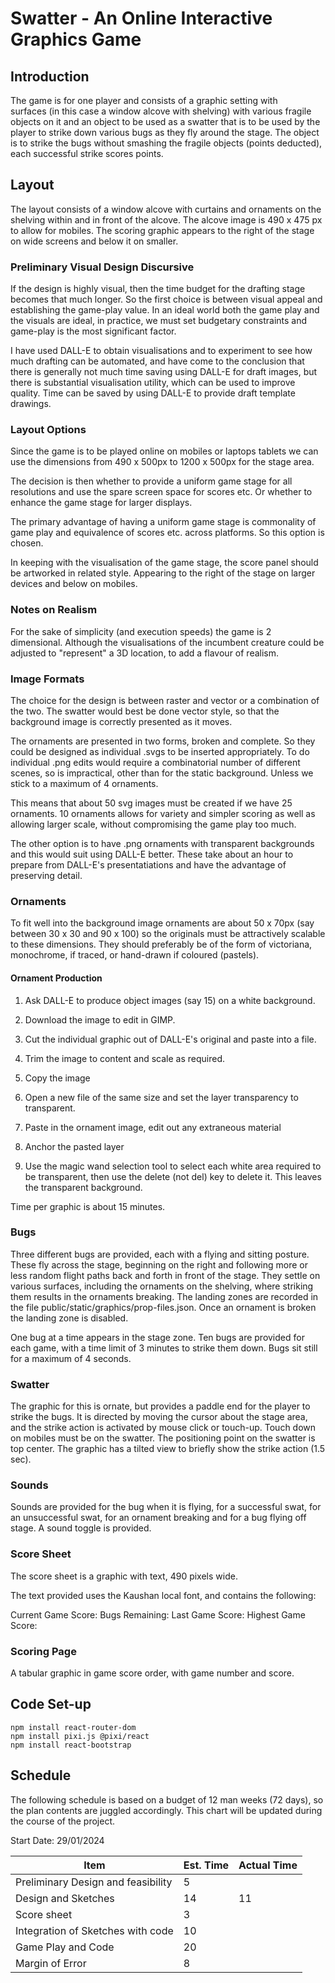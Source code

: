 # Swatter - An Online Interactive Graphics Game

## Introduction

The game is for one player and consists of a graphic setting with  
surfaces (in this case a window alcove with shelving) with various 
fragile objects on it and an object to be used as a swatter 
that is to be used by the player to strike down various bugs
as they fly around the stage. The object is to strike the bugs
without smashing the fragile objects (points deducted), each successful
strike scores points.

## Layout

The layout consists of a window alcove with curtains and ornaments on
the shelving within and in front of the alcove. The alcove image
is 490 x 475 px to allow for mobiles. The scoring graphic appears
to the right of the stage on wide screens and below it on smaller.

### Preliminary Visual Design Discursive

If the design is highly visual, then the time budget for the drafting
stage becomes that much longer. So the first choice is between visual
appeal and establishing the game-play value. In an ideal world both
the game play and the visuals are ideal, in practice, we must set
budgetary constraints and game-play is the most significant factor.

I have used DALL-E to obtain visualisations and to experiment to see
how much drafting can be automated, and have come to the conclusion
that there is generally not much time saving using DALL-E for draft
images, but there is substantial visualisation utility, which can be
used to improve quality. Time can be saved by using DALL-E to provide
draft template drawings.

### Layout Options

Since the game is to be played online on mobiles or laptops tablets
we can use the dimensions from 490 x 500px to 1200 x 500px for the
stage area.

The decision is then whether to provide a uniform game stage for
all resolutions and use the spare screen space for scores etc. Or
whether to enhance the game stage for larger displays.

The primary advantage of having a uniform game stage is commonality
of game play and equivalence of scores etc. across platforms. So
this option is chosen.

In keeping with the visualisation of the game stage, the score panel
should be artworked in related style. Appearing to the right of the
stage on larger devices and below on mobiles.


### Notes on Realism

For the sake of simplicity (and execution speeds) the game is 2 dimensional.
Although the visualisations of the incumbent creature could be adjusted
to "represent" a 3D location, to add a flavour of realism.

### Image Formats

The choice for the design is between raster and vector or a combination
of the two. The swatter would best be done vector style, so that the
background image is correctly presented as it moves.

The ornaments are presented in two forms, broken and complete. So they
could be designed as individual .svgs to be inserted appropriately.
To do individual .png edits would require a combinatorial number of
different scenes, so is impractical, other than for the static 
background. Unless we stick to a maximum of 4 ornaments.

This means that about 50 svg images must be created if we have
25 ornaments. 10 ornaments allows for variety and simpler scoring
as well as allowing larger scale, without compromising the game
play too much.

The other option is to have .png ornaments with transparent backgrounds
and this would suit using DALL-E better. These take about an hour
to prepare from DALL-E's presentatiations and have the advantage
of preserving detail.


### Ornaments

To fit well into the background image ornaments are about 50 x 70px
(say between 30 x 30 and 90 x 100) so the originals must be attractively
scalable to these dimensions. They should preferably be of the form
of victoriana, monochrome, if traced, or hand-drawn if coloured (pastels).

#### Ornament Production

1) Ask DALL-E to produce object images (say 15) on a white background.

2) Download the image to edit in GIMP.

3) Cut the individual graphic out of DALL-E's original and paste into
a file.

4) Trim the image to content and scale as required.

5) Copy the image

6) Open a new file of the same size and set the layer transparency to
transparent.

7) Paste in the ornament image, edit out any extraneous material

8) Anchor the pasted layer

9) Use the magic wand selection tool to select each white area required
to be transparent, then use the delete (not del) key to delete it. This
leaves the transparent background.

Time per graphic is about 15 minutes.

### Bugs

Three different bugs are provided, each with a flying and sitting posture.
These fly across the stage, beginning on the right and following more or less
random flight paths back and forth in front of the stage. They settle on
various surfaces, including the ornaments on the shelving, where striking
them results in the ornaments breaking. The landing zones are recorded in
the file public/static/graphics/prop-files.json. Once an ornament is broken
the landing zone is disabled.

One bug at a time appears in the stage zone. Ten bugs are provided for each
game, with a time limit of 3 minutes to strike them down. Bugs sit still
for a maximum of 4 seconds.

### Swatter

The graphic for this is ornate, but provides a paddle end for the player
to strike the bugs. It is directed by moving the cursor about the stage
area, and the strike action is activated by mouse click or touch-up.
Touch down on mobiles must be on the swatter. The positioning point on
the swatter is top center. The graphic has a tilted view to briefly show
the strike action (1.5 sec).

### Sounds
Sounds are provided for the bug when it is flying, for a successful swat,
for an unsuccessful swat, for an ornament breaking and for a bug flying off 
stage. A sound toggle is provided.

### Score Sheet

The score sheet is a graphic with text, 490 pixels wide.

The text provided uses the Kaushan local font, and contains the
following:

Current Game Score:
Bugs Remaining: 
Last Game Score:
Highest Game Score:

### Scoring Page

A tabular graphic in game score order, with game number and score.

## Code Set-up
    npm install react-router-dom
    npm install pixi.js @pixi/react
    npm install react-bootstrap
    
## Schedule

The following schedule is based on a budget of 12 man weeks (72 days),
so the plan contents are juggled accordingly. This chart will be updated
during the course of the project.

Start Date: 29/01/2024

| Item                                   | Est. Time       | Actual Time
| -------------------------------------- | --------------- | ------------ |
| Preliminary Design and feasibility     | 5               |              |
| Design and Sketches                    | 14              | 11           |
| Score sheet                            | 3               |              |
| Integration of Sketches with code      | 10              |              |
| Game Play and Code                     | 20              |              |
| Margin of Error                        | 8